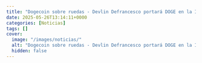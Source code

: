 ```yaml
---
title: "Dogecoin sobre ruedas - Devlin Defrancesco portará DOGE en la Indy 500 edición 2025"
date: 2025-05-26T13:14:11+0000
categories: [Noticias]
tags: []
cover:
  image: "/images/noticias/"
  alt: "Dogecoin sobre ruedas - Devlin Defrancesco portará DOGE en la Indy 500 edición 2025"
  hidden: false
---
```



